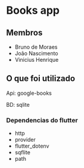 Books app
=========

Membros
-------

*   Bruno de Moraes
*   João Nascimento
*   Vinicius Henrique

O que foi utilizado
-------------------

Api: google-books

BD: sqlite

### Dependencias do flutter

*   http
*   provider
*   flutter\_dotenv
*   sqflite
*   path
